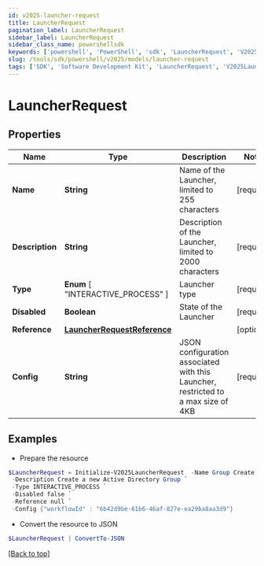 ```yaml
---
id: v2025-launcher-request
title: LauncherRequest
pagination_label: LauncherRequest
sidebar_label: LauncherRequest
sidebar_class_name: powershellsdk
keywords: ['powershell', 'PowerShell', 'sdk', 'LauncherRequest', 'V2025LauncherRequest'] 
slug: /tools/sdk/powershell/v2025/models/launcher-request
tags: ['SDK', 'Software Development Kit', 'LauncherRequest', 'V2025LauncherRequest']
---
```



# LauncherRequest

## Properties

Name | Type | Description | Notes
------------ | ------------- | ------------- | -------------
**Name** | **String** | Name of the Launcher, limited to 255 characters | [required]
**Description** | **String** | Description of the Launcher, limited to 2000 characters | [required]
**Type** |  **Enum** [  "INTERACTIVE_PROCESS" ] | Launcher type | [required]
**Disabled** | **Boolean** | State of the Launcher | [required]
**Reference** | [**LauncherRequestReference**](launcher-request-reference) |  | [optional] 
**Config** | **String** | JSON configuration associated with this Launcher, restricted to a max size of 4KB  | [required]

## Examples

- Prepare the resource
```powershell
$LauncherRequest = Initialize-V2025LauncherRequest  -Name Group Create `
 -Description Create a new Active Directory Group `
 -Type INTERACTIVE_PROCESS `
 -Disabled false `
 -Reference null `
 -Config {"workflowId" : "6b42d9be-61b6-46af-827e-ea29ba8aa3d9"}
```

- Convert the resource to JSON
```powershell
$LauncherRequest | ConvertTo-JSON
```


[[Back to top]](#) 

